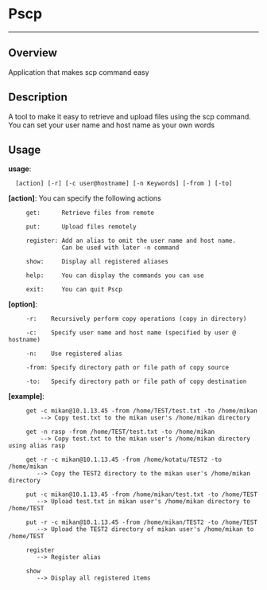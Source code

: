 # Pscp

-------------

## Overview

Application that makes scp command easy


## Description

A tool to make it easy to retrieve and upload files using the scp command.  
You can set your user name and host name as your own words

## Usage

**usage**:

      [action] [-r] [-c user@hostname] [-n Keywords] [-from ] [-to]

**[action]**: 
         You can specify the following actions

         get:      Retrieve files from remote

         put:      Upload files remotely

         register: Add an alias to omit the user name and host name.
                   Can be used with later -n command

         show:     Display all registered aliases

         help:     You can display the commands you can use

         exit:     You can quit Pscp

**[option]**:
         
         -r:    Recursively perform copy operations (copy in directory)

         -c:    Specify user name and host name (specified by user @ hostname)

         -n:    Use registered alias

         -from: Specify directory path or file path of copy source

         -to:   Specify directory path or file path of copy destination

**[example]**:

         get -c mikan@10.1.13.45 -from /home/TEST/test.txt -to /home/mikan  
             --> Copy test.txt to the mikan user's /home/mikan directory

         get -n rasp -from /home/TEST/test.txt -to /home/mikan  
             --> Copy test.txt to the mikan user's /home/mikan directory using alias rasp

         get -r -c mikan@10.1.13.45 -from /home/kotatu/TEST2 -to /home/mikan  
            --> Copy the TEST2 directory to the mikan user's /home/mikan directory

         put -c mikan@10.1.13.45 -from /home/mikan/test.txt -to /home/TEST  
            --> Upload test.txt in mikan user's /home/mikan directory to /home/TEST

         put -r -c mikan@10.1.13.45 -from /home/mikan/TEST2 -to /home/TEST  
            --> Upload the TEST2 directory of mikan user's /home/mikan to /home/TEST

         register  
            --> Register alias

         show  
            --> Display all registered items
